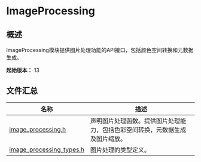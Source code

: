 # ImageProcessing

## 概述

ImageProcessing模块提供图片处理功能的API接口，包括颜色空间转换和元数据生成。

**起始版本：** 13

## 文件汇总

| 名称 | 描述 |
| -- | -- |
| [image_processing.h](capi-image-processing-h.md) | 声明图片处理函数。提供图片处理能力，包括色彩空间转换，元数据生成及图片缩放。 |
| [image_processing_types.h](capi-image-processing-types-h.md) | 图片处理的类型定义。 |
